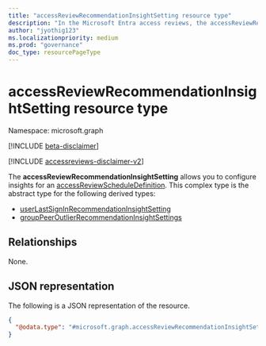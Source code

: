 ```yaml
---
title: "accessReviewRecommendationInsightSetting resource type"
description: "In the Microsoft Entra access reviews, the accessReviewRecommendationInsightSetting represents the settings associated with an insight provided for an access review."
author: "jyothig123"
ms.localizationpriority: medium
ms.prod: "governance"
doc_type: resourcePageType
---
```


# accessReviewRecommendationInsightSetting resource type

Namespace: microsoft.graph

[!INCLUDE [beta-disclaimer](../../includes/beta-disclaimer.md)]

[!INCLUDE [accessreviews-disclaimer-v2](../../includes/accessreviews-disclaimer-v2.md)]

The **accessReviewRecommendationInsightSetting** allows you to configure insights for an [accessReviewScheduleDefinition](accessreviewscheduledefinition.md). This complex type is the abstract type for the following derived types:
+ [userLastSignInRecommendationInsightSetting](userlastsignInrecommendationinsightsetting.md)
+ [groupPeerOutlierRecommendationInsightSettings](grouppeeroutlierrecommendationinsightsettings.md)


## Relationships
None.

## JSON representation
The following is a JSON representation of the resource.
<!-- {
  "blockType": "resource",
  "@odata.type": "microsoft.graph.accessReviewRecommendationInsightSetting"
}
-->
``` json
{
  "@odata.type": "#microsoft.graph.accessReviewRecommendationInsightSetting",
}
```

<!--
{
  "type": "#page.annotation",
  "description": "accessreviewrecommendationinsightsetting resource",
  "keywords": "",
  "section": "documentation",
  "tocPath": "",
  "suppressions": []
}
-->
